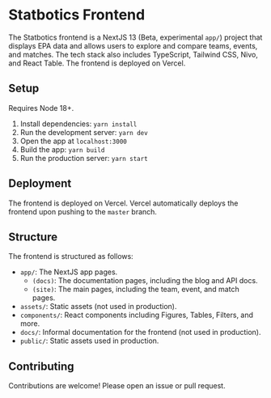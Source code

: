 # Statbotics Frontend

The Statbotics frontend is a NextJS 13 (Beta, experimental `app/`) project that displays EPA data and allows users to explore and compare teams, events, and matches. The tech stack also includes TypeScript, Tailwind CSS, Nivo, and React Table. The frontend is deployed on Vercel.

## Setup

Requires Node 18+.

1. Install dependencies: `yarn install`
2. Run the development server: `yarn dev`
3. Open the app at `localhost:3000`
4. Build the app: `yarn build`
5. Run the production server: `yarn start`

## Deployment

The frontend is deployed on Vercel. Vercel automatically deploys the frontend upon pushing to the `master` branch.

## Structure

The frontend is structured as follows:

- `app/`: The NextJS app pages.
  - `(docs)`: The documentation pages, including the blog and API docs.
  - `(site)`: The main pages, including the team, event, and match pages.
- `assets/`: Static assets (not used in production).
- `components/`: React components including Figures, Tables, Filters, and more.
- `docs/`: Informal documentation for the frontend (not used in production).
- `public/`: Static assets used in production.

## Contributing

Contributions are welcome! Please open an issue or pull request.
